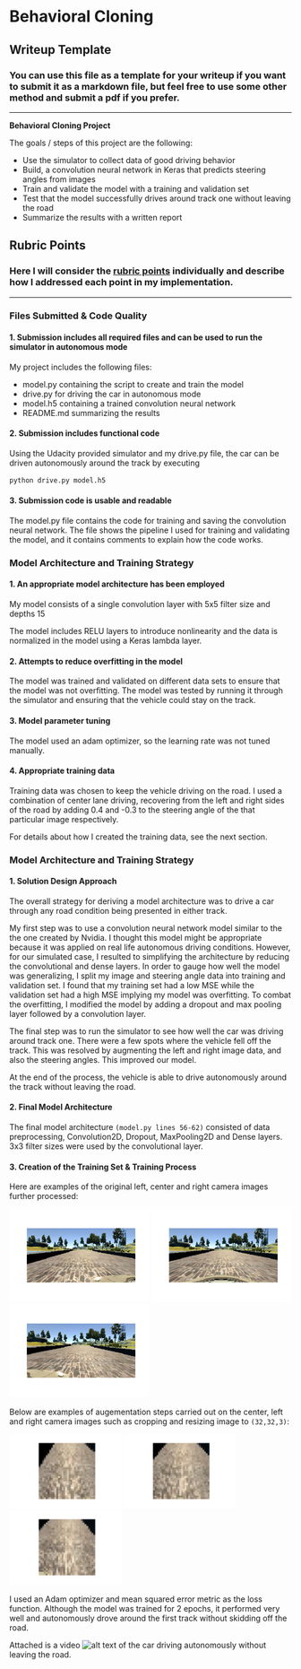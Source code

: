 # **Behavioral Cloning**

## Writeup Template

### You can use this file as a template for your writeup if you want to submit it as a markdown file, but feel free to use some other method and submit a pdf if you prefer.

---

**Behavioral Cloning Project**

The goals / steps of this project are the following:
* Use the simulator to collect data of good driving behavior
* Build, a convolution neural network in Keras that predicts steering angles from images
* Train and validate the model with a training and validation set
* Test that the model successfully drives around track one without leaving the road
* Summarize the results with a written report


<!-- [//]: # (Image References)
center,left,right,steering,throttle,brake,speed
[image1]: ./examples/placeholder.png "Model Visualization"
[image2]: ./examples/placeholder.png "Grayscaling"
[image3]: ./examples/placeholder_small.png "Recovery Image"
[image4]: ./examples/placeholder_small.png "Recovery Image"
[image5]: ./examples/placeholder_small.png "Recovery Image"
[image6]: ./examples/placeholder_small.png "Normal Image"
[image7]: ./examples/placeholder_small.png "Flipped Image" -->

## Rubric Points
### Here I will consider the [rubric points](https://review.udacity.com/#!/rubrics/432/view) individually and describe how I addressed each point in my implementation.  

---
### Files Submitted & Code Quality

#### 1. Submission includes all required files and can be used to run the simulator in autonomous mode

My project includes the following files:
* model.py containing the script to create and train the model
* drive.py for driving the car in autonomous mode
* model.h5 containing a trained convolution neural network
* README.md summarizing the results

#### 2. Submission includes functional code
Using the Udacity provided simulator and my drive.py file, the car can be driven autonomously around the track by executing
```sh
python drive.py model.h5
```

#### 3. Submission code is usable and readable

The model.py file contains the code for training and saving the convolution neural network. The file shows the pipeline I used for training and validating the model, and it contains comments to explain how the code works.

### Model Architecture and Training Strategy

#### 1. An appropriate model architecture has been employed

My model consists of a single convolution layer with 5x5 filter size and depths 15

The model includes RELU layers to introduce nonlinearity and the data is normalized in the model using a Keras lambda layer.

#### 2. Attempts to reduce overfitting in the model

The model was trained and validated on different data sets to ensure that the model was not overfitting. The model was tested by running it through the simulator and ensuring that the vehicle could stay on the track.

#### 3. Model parameter tuning

The model used an adam optimizer, so the learning rate was not tuned manually.

#### 4. Appropriate training data

Training data was chosen to keep the vehicle driving on the road. I used a combination of center lane driving, recovering from the left and right sides of the road by adding 0.4 and -0.3 to the steering angle of the that particular image respectively.

For details about how I created the training data, see the next section.

### Model Architecture and Training Strategy

#### 1. Solution Design Approach

The overall strategy for deriving a model architecture was to drive a car through any road condition being presented in either track.

My first step was to use a convolution neural network model similar to the the one created by Nvidia. I thought this model might be appropriate because it was applied on real life autonomous driving conditions. However, for our simulated case, I resulted to simplifying the architecture by reducing the convolutional and dense layers. In order to gauge how well the model was generalizing, I split my image and steering angle data into training and validation set. I found that my training set had a low MSE while the validation set had a high MSE implying my model was overfitting. To combat the overfitting, I modified the model by adding a dropout and max pooling layer followed by a convolution layer.

The final step was to run the simulator to see how well the car was driving around track one. There were a few spots where the vehicle fell off the track. This was resolved by augmenting the left and right image data, and also the steering angles. This improved our model.

At the end of the process, the vehicle is able to drive autonomously around the track without leaving the road.

#### 2. Final Model Architecture

The final model architecture `(model.py lines 56-62)` consisted of data preprocessing, Convolution2D, Dropout, MaxPooling2D and Dense layers. 3x3 filter sizes were used by the convolutional layer.



#### 3. Creation of the Training Set & Training Process

Here are examples of the original left, center and right camera images further processed:

<img src="rpt_imgs/left_original.png" width="250" /> <img src="rpt_imgs/center_original.png" width="250" /> <img src="rpt_imgs/right_original.png" width="250" />

Below are examples of augementation steps carried out on the center, left and right camera images such as cropping and resizing image to `(32,32,3)`:

<img src="rpt_imgs/left_crp_resized.png" width="200" /> <img src="rpt_imgs/center_crp_resized.png" width="200" /> <img src="rpt_imgs/right_crp_resized.png" width="200" />



I used an Adam optimizer and mean squared error metric as the loss function. Although the model was trained for 2 epochs, it performed very well and autonomously drove around the first track without skidding off the road.

Attached is a video ![alt text](https://youtu.be/pqeIWHmC8-M "Youtube video") of the car driving autonomously without leaving the road.
